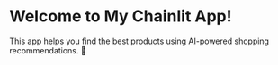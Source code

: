 # Welcome to My Chainlit App!
This app helps you find the best products using AI-powered shopping recommendations. 🚀
